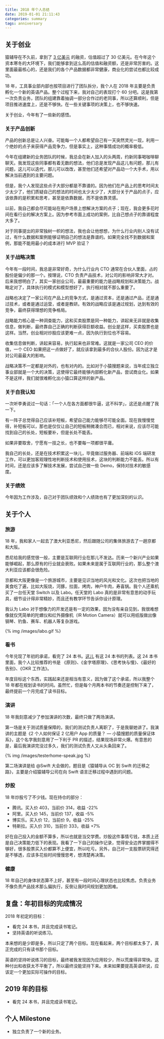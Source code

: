 ```yaml
---
title: 2018 年个人总结
date: 2019-01-01 21:11:43
categories: summary
tags: anniversary
---
```


## 关于创业

猿辅导在不久前，拿到了 [3 亿美元](https://36kr.com/p/5168892.html) 的融资，估值超过了 30 亿美元。在今年这个资本寒冬的大环境下，我们能够拿到这么高的估值和融资额，还是非常厉害的。这里面最最核心的，还是我们的各个产品数据都非常健康，商业化的尝试也都比较成功。

18 年，工具事业部内部也按项目进行了团队拆分，我个人在 2018 年主要是负责孵化一个新的英语产品。整个过程下来，我对自己的表现打个 60 分吧。这是我第一次负责业务，团队的组建靠着抽调一部分合作过的老同事，所以还算顺利，但是项目推进速度上，还是不够快。在一些关键事项的决策上，也不够快速。

关于创业，今年有了一些新的感悟。

### 关于产品创新

产品的创新总是让人兴奋。可能每一个人都希望自己有一天突然灵光一现，利用一个绝妙的点子来获得产品竞争力，但是事实上，这种事情成功的概率极低。

今年在组建新的业务团队的时候，我总会在新人加入的头两周，约新同事喝咖啡聊聊天。我发现这些同事都有着无数的想法，他们总是发现产品这儿有问题，那儿有问题，这儿可以迭代，那儿可以改改，甚至他们还希望对产品动一个大手术，用以解决当前遇到的主要问题。

但是，我个人发现这些点子大部分都是不靠谱的。因为他们在产品上的思考时间太少太少了，他们质疑自己的想法的时间也太少太少了，大部分关于产品的点子，应该依靠的是积累和思考，甚至是依靠数据，而不是依靠灵感。

以前，我自己都会尽可能站在用户场景上想解决方案的点子；现在，我会更多花时间在看行业的解决方案上。因为参考市面上成功的案例，比自己想点子的靠谱程度大多了。

对于同事提出的非常独树一帜的想法，我也会让他想想，为什么行业内别人没有试过，有什么数据和案例能够证明自己的想法是靠谱的。如果完全找不到数据和案例，那能不能用最小的成本进行 MVP 验证？

### 关于战略决策

今年有一段时间，我总是非常好奇，为什么行业内 CTO 通常在合伙人里面，占的股份是偏少的那一个。按理说，CTO 负责产品技术，对公司的影响非常大才对。后来我想明白了，其实一家创业公司，最最重要的能力是战略规划和决策能力。战略定对了，具体执行的模式和模型想好了，执行相对就不那么重要了。

战略也决定了一家公司在产品上的竞争方式，是通过资本，还是通过产品，还是通过技术，或者是通过运营，或者是教研。有效的战略应该是通过规划，达到有效的竞争，最终获得理想的竞争格局。

战略能力核心是一种洞查能力，这和买卖股票是同一种能力，讲起来无非就是收集信息，做判断，最终靠自己正确的判断获得巨额收益。创业是这样，买卖股票也是这样。当然，创业相对炒股应该更难一点，因为执行到位也不容易。

收集信息做判断，讲起来容易，执行起来也非常难。这就是一家公司 CEO 的价值，一个 CEO 如果把这一点做好了，就应该拿到最多的合伙人股份。因为这才是对公司最最大的影响。

战略决策不一定都是对外的，也有对内的。比如对于小猿搜题来说，当年成立独立事业部就是一个大的决策，这使得它最终能够内部孵化新产品，尝试商业化。如果不是这样，我们就很难孵化出小猿口算这样的新产品。

### 关于自我认知

一次听李勇说过一句话：「一个人在各方面都很牛逼，这不科学」，这还是点醒了我一下。

有一阵子总觉得自己应该补短板，希望自己能力能够尽可能全面。现在我慢慢觉得，补短板可以，那也是仅仅让自己的短板稍微凑合而已，相对来说，应该尽可能找到自己的长处，短板要补，但是长处不能丢。

如果非要取舍，宁愿有一技之长，也不要每一项都很平庸。

我自己的长处，还是在技术积累这一块儿，毕竟做过服务器、前端和 iOS 端研发工作，可以更加客观理性地判断技术和使用技术，这块的判断能力不能丢。所以有时间，还是应该多了解技术发展，尝试自己做一些 Demo，保持对技术的敏感度。

### 关于绩效

今年因为工作涉及，自己对于团队绩效和个人绩效也有了更加深刻的认识。

## 关于个人

### 旅游

18 年，我和家人一起去了澳大利亚悉尼，然后跟随公司的集体旅游去了一趟京都和大阪。

悉尼给我的感觉很一般，主要是互联网行业在那儿不发达。历来一个新兴产业如果能够崛起，那么原有的行业就会衰败。如果未来是属于互联网行业的，那么整个澳大利亚应该都会很危险。

京都和大阪更像是一个旅游城市，主要是见识当地的风光和文化。这次也把当地的美食吃了遍，比如大阪烧，河豚，拉面，烤肉，神户牛肉，寿喜锅。我个人还乘机买了一台任天堂 Switch 以及 Labo。任天堂的 Labo 真的是非常有意思的动手玩具，细节设计得非常精妙，而且还有教学环节告诉你设计原理。

我认为 Labo 对于想像力的开发还是有一定的效果，因为没有亲自见到，我很难想像就仅凭简单的陀螺仪和红外摄像机（IR Motion Camera）就可以用纸版做出像钢琴、钓鱼、赛车、机器人等复杂游戏。

{% img /images/labo.gif %}

### 看书

今年兑现了年初的承诺，看完了 24 本书。[这儿](https://mp.weixin.qq.com/s?__biz=MjM5NTIyNTUyMQ==&mid=2709545985&idx=1&sn=7e238f831b0120df8daf476d837e0ab0&chksm=828f0edfb5f887c9b27977a8b42d1e55ed19c925a6a98775afb8d215d986c477cf0429c98685&token=1939069024&lang=zh_CN#rd) 有这 24 本书的列表。这 24 本书里面，我个人比较推荐的书是 《原则》、《金字塔原理》、《思考快与慢》、《最好的告别》、《OKR 工作法》。

年度目标这个东西，实践起来还是相当有意义，因为做了这个承诺，所以我整个 18 年都在规划读书的时间。虽然忙，但是每个月两本书的节奏还是控制下来了，最终提前一个月完成了读书目标。

### 演讲

18 年我刻意减少了参加演讲的次数，最终只做了两场演讲。

第一场是关于测试质量保障的，我们的测试负责人离职了，于是我替她讲了。我演讲的主题是《2 个人如何保证 2 亿用户 App 的质量？ — 小猿搜题的质量保证体系》，这个名字我刻意用了一下利于 PR 的描述，结果现场非常火爆。有意思的是，最后我演讲完没过多久，我们的测试负责人又从头条回来了。

{% img /images/testerhome-speak.jpg %}

第二场演讲是给 @Swift 大会做的，题目是《猿辅导从 OC 到 Swift 的迁移之路》，主要是介绍猿辅导公司在向 Swift 语言迁移过程中遇到的问题。

### 炒股

18 年炒股亏了不少钱。现在持仓的部分：

 - 腾讯。买入价 403，当前价 314，收益 -22%
 - 阿里。买入价 145，当前价 137，收益 -5%
 - 博实乐。买入价 12，当前价 9，收益 -25%
 - 特斯拉。买入价 310，当前价 333，收益 +7%

好在自己投入的金额不算多，所以也就是当交学费。炒股这件事情亏钱，本质上还是自己决策能力低下的表现。我看了一下自己的操作记录，觉得安全边界掌握得不够好，很多股票买入价都算不上便宜，所以吃亏。另外，自己对一支股票研究得还是不够透，应该多花些时间慢慢思考，想清楚再决策。

### 健康

18 年自己的身体状态算不上好，甚至有一段时间心理状态也比较焦虑。负责业务不像负责产品技术那么偏执行，反倒让我时间规划更加困难。

## 复盘：年初目标的完成情况

2018 年初定的目标：

 - 看完 24 本书，并且完成读书笔记。
 - 坚持英语的听说练习。

本来想的是少即是多，所以只定了两个目标。现在看起来，两个目标都太多了，真正完成的只有读书那个目标。

英语的坚持听说练习的目标，最终被我发现因为应用较少，所以荒废得非常快。这种付出和收获太不平衡了，所以最终没能坚持下来。未来如果要提高英语听说，应该定一个更加实际可操作的目标。

## 2019 年的目标

 - 看完 24 本书，并且完成读书笔记。

## 个人 Milestone

 * 独立负责了一个新的业务。
